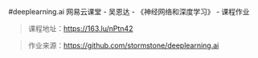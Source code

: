 #deeplearning.ai
网易云课堂 - 吴恩达 - 《神经网络和深度学习》 - 课程作业

> 课程地址：https://163.lu/nPtn42

> 作业来源：https://github.com/stormstone/deeplearning.ai

